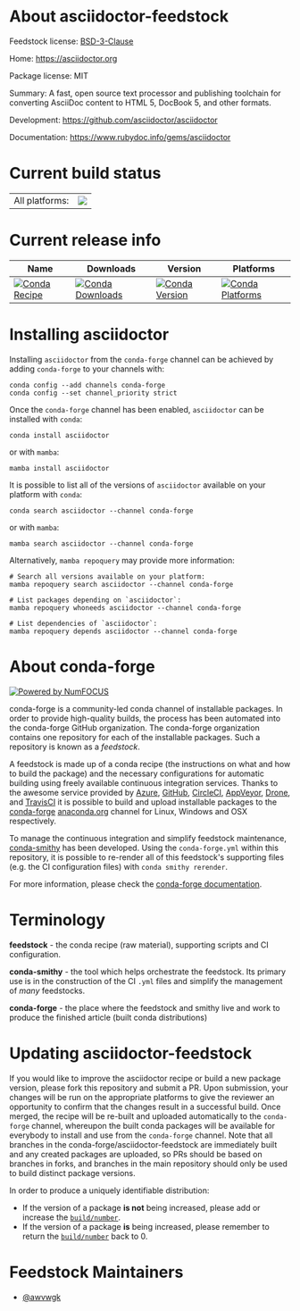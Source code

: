 About asciidoctor-feedstock
===========================

Feedstock license: [BSD-3-Clause](https://github.com/conda-forge/asciidoctor-feedstock/blob/main/LICENSE.txt)

Home: https://asciidoctor.org

Package license: MIT

Summary: A fast, open source text processor and publishing toolchain for converting AsciiDoc content to HTML 5, DocBook 5, and other formats.

Development: https://github.com/asciidoctor/asciidoctor

Documentation: https://www.rubydoc.info/gems/asciidoctor

Current build status
====================


<table><tr><td>All platforms:</td>
    <td>
      <a href="https://dev.azure.com/conda-forge/feedstock-builds/_build/latest?definitionId=11590&branchName=main">
        <img src="https://dev.azure.com/conda-forge/feedstock-builds/_apis/build/status/asciidoctor-feedstock?branchName=main">
      </a>
    </td>
  </tr>
</table>

Current release info
====================

| Name | Downloads | Version | Platforms |
| --- | --- | --- | --- |
| [![Conda Recipe](https://img.shields.io/badge/recipe-asciidoctor-green.svg)](https://anaconda.org/conda-forge/asciidoctor) | [![Conda Downloads](https://img.shields.io/conda/dn/conda-forge/asciidoctor.svg)](https://anaconda.org/conda-forge/asciidoctor) | [![Conda Version](https://img.shields.io/conda/vn/conda-forge/asciidoctor.svg)](https://anaconda.org/conda-forge/asciidoctor) | [![Conda Platforms](https://img.shields.io/conda/pn/conda-forge/asciidoctor.svg)](https://anaconda.org/conda-forge/asciidoctor) |

Installing asciidoctor
======================

Installing `asciidoctor` from the `conda-forge` channel can be achieved by adding `conda-forge` to your channels with:

```
conda config --add channels conda-forge
conda config --set channel_priority strict
```

Once the `conda-forge` channel has been enabled, `asciidoctor` can be installed with `conda`:

```
conda install asciidoctor
```

or with `mamba`:

```
mamba install asciidoctor
```

It is possible to list all of the versions of `asciidoctor` available on your platform with `conda`:

```
conda search asciidoctor --channel conda-forge
```

or with `mamba`:

```
mamba search asciidoctor --channel conda-forge
```

Alternatively, `mamba repoquery` may provide more information:

```
# Search all versions available on your platform:
mamba repoquery search asciidoctor --channel conda-forge

# List packages depending on `asciidoctor`:
mamba repoquery whoneeds asciidoctor --channel conda-forge

# List dependencies of `asciidoctor`:
mamba repoquery depends asciidoctor --channel conda-forge
```


About conda-forge
=================

[![Powered by
NumFOCUS](https://img.shields.io/badge/powered%20by-NumFOCUS-orange.svg?style=flat&colorA=E1523D&colorB=007D8A)](https://numfocus.org)

conda-forge is a community-led conda channel of installable packages.
In order to provide high-quality builds, the process has been automated into the
conda-forge GitHub organization. The conda-forge organization contains one repository
for each of the installable packages. Such a repository is known as a *feedstock*.

A feedstock is made up of a conda recipe (the instructions on what and how to build
the package) and the necessary configurations for automatic building using freely
available continuous integration services. Thanks to the awesome service provided by
[Azure](https://azure.microsoft.com/en-us/services/devops/), [GitHub](https://github.com/),
[CircleCI](https://circleci.com/), [AppVeyor](https://www.appveyor.com/),
[Drone](https://cloud.drone.io/welcome), and [TravisCI](https://travis-ci.com/)
it is possible to build and upload installable packages to the
[conda-forge](https://anaconda.org/conda-forge) [anaconda.org](https://anaconda.org/)
channel for Linux, Windows and OSX respectively.

To manage the continuous integration and simplify feedstock maintenance,
[conda-smithy](https://github.com/conda-forge/conda-smithy) has been developed.
Using the ``conda-forge.yml`` within this repository, it is possible to re-render all of
this feedstock's supporting files (e.g. the CI configuration files) with ``conda smithy rerender``.

For more information, please check the [conda-forge documentation](https://conda-forge.org/docs/).

Terminology
===========

**feedstock** - the conda recipe (raw material), supporting scripts and CI configuration.

**conda-smithy** - the tool which helps orchestrate the feedstock.
                   Its primary use is in the construction of the CI ``.yml`` files
                   and simplify the management of *many* feedstocks.

**conda-forge** - the place where the feedstock and smithy live and work to
                  produce the finished article (built conda distributions)


Updating asciidoctor-feedstock
==============================

If you would like to improve the asciidoctor recipe or build a new
package version, please fork this repository and submit a PR. Upon submission,
your changes will be run on the appropriate platforms to give the reviewer an
opportunity to confirm that the changes result in a successful build. Once
merged, the recipe will be re-built and uploaded automatically to the
`conda-forge` channel, whereupon the built conda packages will be available for
everybody to install and use from the `conda-forge` channel.
Note that all branches in the conda-forge/asciidoctor-feedstock are
immediately built and any created packages are uploaded, so PRs should be based
on branches in forks, and branches in the main repository should only be used to
build distinct package versions.

In order to produce a uniquely identifiable distribution:
 * If the version of a package **is not** being increased, please add or increase
   the [``build/number``](https://docs.conda.io/projects/conda-build/en/latest/resources/define-metadata.html#build-number-and-string).
 * If the version of a package **is** being increased, please remember to return
   the [``build/number``](https://docs.conda.io/projects/conda-build/en/latest/resources/define-metadata.html#build-number-and-string)
   back to 0.

Feedstock Maintainers
=====================

* [@awvwgk](https://github.com/awvwgk/)

